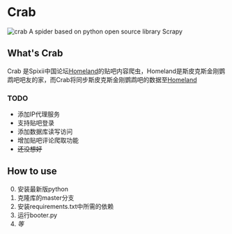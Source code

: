 # Crab
![crab](https://user-images.githubusercontent.com/52604402/135742646-81ab327f-ceca-4700-9b56-09e7413c68c1.jpg)
A spider based on python open source library Scrapy

## What's Crab

Crab 是Spixii中国论坛[Homeland](http://spixii.cn)的贴吧内容爬虫，Homeland是斯皮克斯金刚鹦鹉吧吧友的家，而Crab将同步斯皮克斯金刚鹦鹉吧的数据至[Homeland](http://spixii.cn)

### TODO

- 添加IP代理服务
- 支持贴吧登录
- 添加数据库读写访问
- 增加贴吧评论爬取功能
- ~~还没想好~~

## How to use

0. 安装最新版python
1. 克隆库的master分支
2. 安装requirements.txt中所需的依赖
3. 运行booter.py
4. *等*
